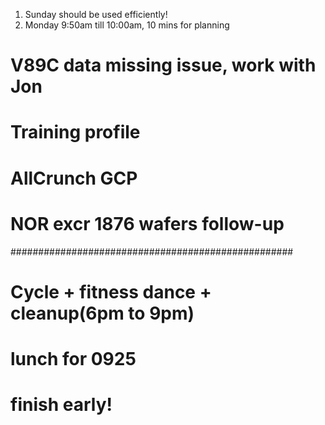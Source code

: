 1. Sunday should be used efficiently!
2. Monday 9:50am till 10:00am, 10 mins for planning

# V89C data missing issue, work with Jon
# Training profile
# AllCrunch GCP
# NOR excr 1876 wafers follow-up

###################################################
# Cycle + fitness dance + cleanup(6pm to 9pm)
# lunch for 0925 
# finish early!

